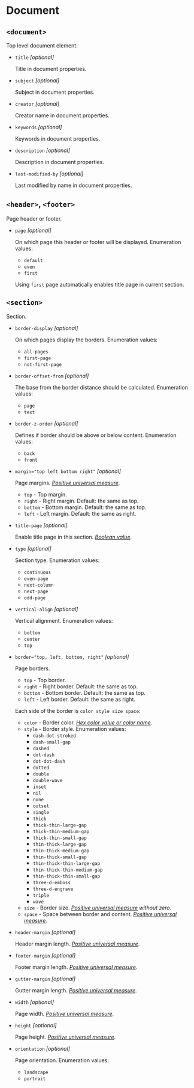 # Document

## `<document>`

<!-- >>> documentTag -->

Top level document element.

* `title` *[optional]*
    
    Title in document properties.

* `subject` *[optional]*
    
    Subject in document properties.

* `creator` *[optional]*
    
    Creator name in document properties.

* `keywords` *[optional]*
    
    Keywords in document properties.

* `description` *[optional]*
    
    Description in document properties.

* `last-modified-by` *[optional]*
    
    Last modified by name in document properties.

<!-- <<< -->

## `<header>`, `<footer>`

<!-- >>> headerFooterTag -->

Page header or footer.

* `page` *[optional]*
    
    On which page this header or footer will be displayed. Enumeration values:
    * `default`
    * `even`
    * `first`
    
    Using `first` page automatically enables title page in current section.

<!-- <<< -->

## `<section>`

<!-- >>> sectionTag -->

Section.

* `border-display` *[optional]*
    
    On which pages display the borders. Enumeration values:
    * `all-pages`
    * `first-page`
    * `not-first-page`

* `border-offset-from` *[optional]*
    
    The base from the border distance should be calculated. Enumeration values:
    * `page`
    * `text`

* `border-z-order` *[optional]*
    
    Defines if border should be above or below content. Enumeration values:
    * `back`
    * `front`

* `margin="top left bottom right"` *[optional]*
    
    Page margins. *[Positive universal measure](attributes.md#positive-universal-measure)*.
    * `top` - Top margin.
    * `right` - Right margin. Default: the same as top.
    * `bottom` - Bottom margin. Default: the same as top.
    * `left` - Left margin. Default: the same as right.

* `title-page` *[optional]*
    
    Enable title page in this section. *[Boolean value](attributes.md#boolean-value)*.

* `type` *[optional]*
    
    Section type. Enumeration values:
    * `continuous`
    * `even-page`
    * `next-column`
    * `next-page`
    * `odd-page`

* `vertical-align` *[optional]*
    
    Vertical alignment. Enumeration values:
    * `bottom`
    * `center`
    * `top`

* `border="top, left, bottom, right"` *[optional]*
    
    Page borders. 
    * `top` - Top border.
    * `right` - Right border. Default: the same as top.
    * `bottom` - Bottom border. Default: the same as top.
    * `left` - Left border. Default: the same as right.
    
    Each side of the border is `color style size space`: 
    * `color` - Border color. *[Hex color value or color name](attributes.md#color)*.
    * `style` - Border style. Enumeration values:
        * `dash-dot-stroked`
        * `dash-small-gap`
        * `dashed`
        * `dot-dash`
        * `dot-dot-dash`
        * `dotted`
        * `double`
        * `double-wave`
        * `inset`
        * `nil`
        * `none`
        * `outset`
        * `single`
        * `thick`
        * `thick-thin-large-gap`
        * `thick-thin-medium-gap`
        * `thick-thin-small-gap`
        * `thin-thick-large-gap`
        * `thin-thick-medium-gap`
        * `thin-thick-small-gap`
        * `thin-thick-thin-large-gap`
        * `thin-thick-thin-medium-gap`
        * `thin-thick-thin-small-gap`
        * `three-d-emboss`
        * `three-d-engrave`
        * `triple`
        * `wave`
    * `size` - Border size. *[Positive universal measure](attributes.md#positive-universal-measure) without zero*.
    * `space` - Space between border and content. *[Positive universal measure](attributes.md#positive-universal-measure)*.

* `header-margin` *[optional]*
    
    Header margin length. *[Positive universal measure](attributes.md#positive-universal-measure)*.

* `footer-margin` *[optional]*
    
    Footer margin length. *[Positive universal measure](attributes.md#positive-universal-measure)*.

* `gutter-margin` *[optional]*
    
    Gutter margin length. *[Positive universal measure](attributes.md#positive-universal-measure)*.

* `width` *[optional]*
    
    Page width. *[Positive universal measure](attributes.md#positive-universal-measure)*.

* `height` *[optional]*
    
    Page height. *[Positive universal measure](attributes.md#positive-universal-measure)*.

* `orientation` *[optional]*
    
    Page orientation. Enumeration values:
    * `landscape`
    * `portrait`

<!-- <<< -->
